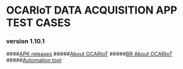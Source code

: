 # OCARIoT DATA ACQUISITION APP TEST CASES
### version 1.10.1
####[APK releases](https://github.com/ocariot/da-app/releases)
#####[About OCARIoT](https://ocariot.com/)
#####[BR About OCARIoT](https://ocariot.com.br/)
#####[Automation tool](http://appium.io/)
